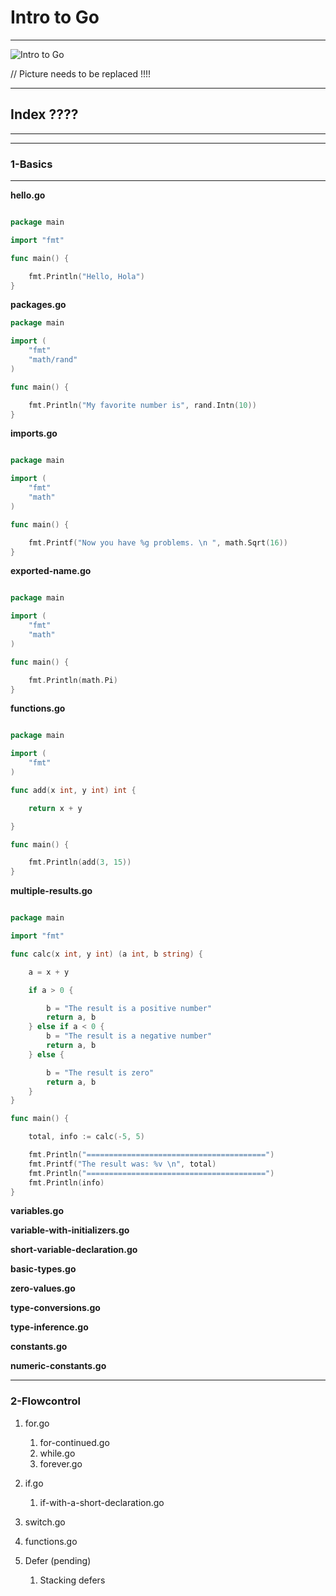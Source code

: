 # __Intro to Go__
---

![Intro to Go](https://www.hardwinsoftware.com/blog/wp-content/uploads/2018/02/golang-gopher.png)   

// Picture needs to be replaced !!!! 


---
## Index ???? 
---



---
### __1-Basics__
---

__hello.go__

```go

package main

import "fmt"

func main() {

	fmt.Println("Hello, Hola")
}
```


__packages.go__ 
   

```go
package main 

import ( 
	"fmt"      
	"math/rand" 
)

func main() {

	fmt.Println("My favorite number is", rand.Intn(10)) 
}

```


__imports.go__

```go

package main

import (
	"fmt"
	"math"
)

func main() {

	fmt.Printf("Now you have %g problems. \n ", math.Sqrt(16)) 
}
```

   
__exported-name.go__

```go

package main

import (
	"fmt"
	"math"
)

func main() {

	fmt.Println(math.Pi)
}

```


    
__functions.go__ 


```go

package main

import (
	"fmt"
)

func add(x int, y int) int { 

	return x + y

}

func main() {

	fmt.Println(add(3, 15))
}


```

__multiple-results.go__


```go 

package main

import "fmt"

func calc(x int, y int) (a int, b string) {

	a = x + y

	if a > 0 {

		b = "The result is a positive number"
		return a, b
	} else if a < 0 {
		b = "The result is a negative number"
		return a, b
	} else {

		b = "The result is zero"
		return a, b
	}
}

func main() {

	total, info := calc(-5, 5)

	fmt.Println("========================================")
	fmt.Printf("The result was: %v \n", total)
	fmt.Println("========================================")
	fmt.Println(info)
}

```



         
__variables.go__

__variable-with-initializers.go__ 

__short-variable-declaration.go__

__basic-types.go__

__zero-values.go__ 

__type-conversions.go__

__type-inference.go__ 

__constants.go__    

__numeric-constants.go__


 ---
### __2-Flowcontrol__

1. for.go
    1. for-continued.go
    2. while.go
    3. forever.go

2. if.go
    1. if-with-a-short-declaration.go

3. switch.go

4. functions.go

5. Defer (pending)
    1. Stacking defers








